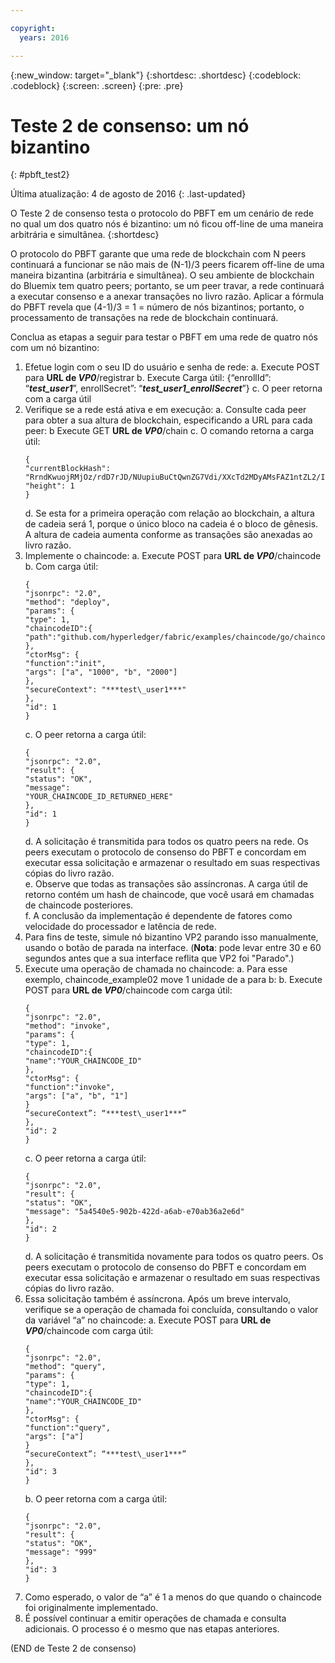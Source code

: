 ```yaml
---

copyright:
  years: 2016

---
```


{:new_window: target="_blank"}
{:shortdesc: .shortdesc}
{:codeblock: .codeblock}
{:screen: .screen}
{:pre: .pre}


# Teste 2 de consenso: um nó bizantino
{: #pbft_test2}

Última atualização: 4 de agosto de 2016
{: .last-updated}

O Teste 2 de consenso testa o protocolo do PBFT em um cenário de rede no qual um dos quatro nós é bizantino: um nó ficou off-line de uma maneira arbitrária e simultânea.
{:shortdesc}

O protocolo do PBFT garante que uma rede de blockchain com N peers continuará a funcionar se não mais de (N-1)/3 peers ficarem off-line de uma maneira bizantina (arbitrária e simultânea). O seu ambiente
de blockchain do Bluemix tem quatro peers; portanto, se um peer travar, a rede continuará a executar consenso e a anexar transações no livro razão. Aplicar a fórmula do PBFT revela que (4-1)/3 = 1 = número de
nós bizantinos; portanto, o processamento de transações na rede de blockchain continuará.

Conclua as etapas a seguir para testar o PBFT em uma rede de quatro nós com um nó bizantino:
1.	Efetue login com o seu ID do usuário e senha de rede:
    a.  Execute POST para **URL de *VP0***/registrar
    b.  Execute Carga útil: {“enrollId”: “***test\_user1***”, enrollSecret”: “***test\_user1\_enrollSecret***”}
    c.  O peer retorna com a carga útil
2.  Verifique se a rede está ativa e em execução:
    a.  Consulte cada peer para obter a sua altura de blockchain, especificando a URL para cada peer:
    b   Execute GET **URL de *VP0***/chain
    c.  O comando retorna a carga útil:
      ```
      {
      "currentBlockHash":
      "RrndKwuojRMjOz/rdD7rJD/NUupiuBuCtQwnZG7Vdi/XXcTd2MDyAMsFAZ1ntZL2/IIcSUeatIZAKS6ss7fEvg==",
      "height": 1
      }
      ```  
    d.  Se esta for a primeira operação com relação ao blockchain, a altura de cadeia será 1, porque o único bloco na cadeia é o bloco de gênesis. A altura de cadeia aumenta conforme as transações são
anexadas ao livro razão.
3.  Implemente o chaincode:
    a.  Execute POST para **URL de *VP0***/chaincode
    b.  Com carga útil:  
      ```
      {
      "jsonrpc": "2.0",
      "method": "deploy",
      "params": {
      "type": 1,
      "chaincodeID":{
      "path":"github.com/hyperledger/fabric/examples/chaincode/go/chaincode_example02"
      },
      "ctorMsg": {
      "function":"init",
      "args": ["a", "1000", "b", "2000"]
      },
      "secureContext": "***test\_user1***"
      },
      "id": 1
      }
      ```  
    c.  O peer retorna a carga útil:  
      ```
      {
      "jsonrpc": "2.0",
      "result": {
      "status": "OK",
      "message":
      "YOUR_CHAINCODE_ID_RETURNED_HERE"
      },
      "id": 1
      }
      ```  
    d. A solicitação é transmitida para todos os quatro peers na rede. Os peers executam o protocolo de consenso do PBFT e concordam em executar essa solicitação e armazenar o resultado em suas
respectivas cópias do livro razão.  
    e.  Observe que todas as transações são assíncronas. A carga útil de retorno contém um hash de chaincode, que você usará em chamadas de chaincode posteriores.  
    f.  A conclusão da implementação é dependente de fatores como velocidade do processador e latência de rede.  
4.  Para fins de teste, simule nó bizantino VP2 parando isso manualmente, usando o botão de parada na interface.  (**Nota**: pode levar entre 30 e 60 segundos antes que a sua
interface reflita que VP2 foi "Parado".)
5.  Execute uma operação de chamada no chaincode:
    a.  Para esse exemplo, chaincode_example02 move 1 unidade de a para b:
    b.  Execute POST para **URL de *VP0***/chaincode com carga útil:
      ```
      {
      "jsonrpc": "2.0",
      "method": "invoke",
      "params": {
      "type": 1,
      "chaincodeID":{
      "name":"YOUR_CHAINCODE_ID"
      },
      "ctorMsg": {
      "function":"invoke",
      "args": ["a", "b", "1"]
      }
      “secureContext”: “***test\_user1***”
      },
      "id": 2
      }
      ```
    c.  O peer retorna a carga útil:
      ```
      {
      "jsonrpc": "2.0",
      "result": {
      "status": "OK",
      "message": "5a4540e5-902b-422d-a6ab-e70ab36a2e6d"
      },
      "id": 2
      }
      ```
    d.  A solicitação é transmitida novamente para todos os quatro peers. Os peers executam o protocolo de consenso do PBFT e concordam em executar essa solicitação e armazenar o resultado em suas respectivas cópias do livro razão.
6.  Essa solicitação também é assíncrona. Após um breve intervalo, verifique se a operação de chamada foi concluída, consultando o valor da variável “a” no chaincode:
    a.  Execute POST para **URL de *VP0***/chaincode com carga útil:
      ```
      {
      "jsonrpc": "2.0",
      "method": "query",
      "params": {
      "type": 1,
      "chaincodeID":{
      "name":"YOUR_CHAINCODE_ID"
      },
      "ctorMsg": {
      "function":"query",
      "args": ["a"]
      }
      “secureContext”: “***test\_user1***”
      },
      "id": 3
      }
      ```
    b.  O peer retorna com a carga útil:
      ```
      {
      "jsonrpc": "2.0",
      "result": {
      "status": "OK",
      "message": "999"
      },
      "id": 3
      }
      ```
7.  Como esperado, o valor de “a” é 1 a menos do que quando o chaincode foi originalmente implementado.
8.  É possível continuar a emitir operações de chamada e consulta adicionais. O processo é o mesmo que nas etapas anteriores.

(END de Teste 2 de consenso)
